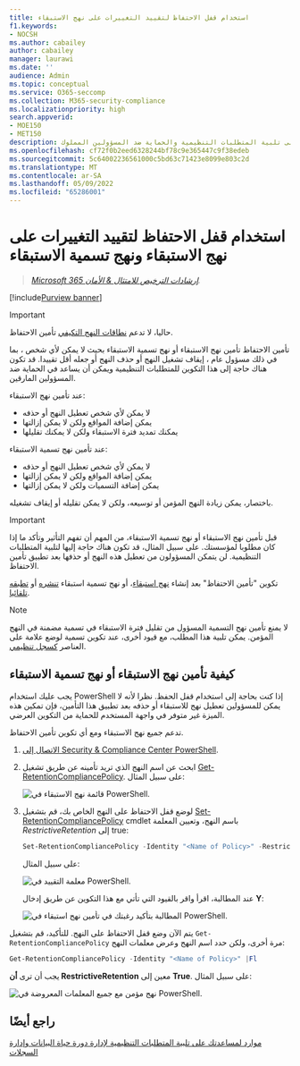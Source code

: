 ```yaml
---
title: استخدام قفل الاحتفاظ لتقييد التغييرات على نهج الاستبقاء
f1.keywords:
- NOCSH
ms.author: cabailey
author: cabailey
manager: laurawi
ms.date: ''
audience: Admin
ms.topic: conceptual
ms.service: O365-seccomp
ms.collection: M365-security-compliance
ms.localizationpriority: high
search.appverid:
- MOE150
- MET150
description: استخدم قفل الاحتفاظ مع نهج الاستبقاء ونهج تسمية الاستبقاء لمساعدتك على تلبية المتطلبات التنظيمية والحماية ضد المسؤولين المملوك.
ms.openlocfilehash: cf72f0b2eed6328244bf78c9e365447c9f38edeb
ms.sourcegitcommit: 5c64002236561000c5bd63c71423e8099e803c2d
ms.translationtype: MT
ms.contentlocale: ar-SA
ms.lasthandoff: 05/09/2022
ms.locfileid: "65286001"
---
```

# <a name="use-preservation-lock-to-restrict-changes-to-retention-policies-and-retention-label-policies"></a>استخدام قفل الاحتفاظ لتقييد التغييرات على نهج الاستبقاء ونهج تسمية الاستبقاء

>*[Microsoft 365 إرشادات الترخيص للامتثال & الأمان](/office365/servicedescriptions/microsoft-365-service-descriptions/microsoft-365-tenantlevel-services-licensing-guidance/microsoft-365-security-compliance-licensing-guidance).*

[!include[Purview banner](../includes/purview-rebrand-banner.md)]

> [!IMPORTANT]
> حاليا، لا تدعم [نطاقات النهج التكيفي](retention.md#adaptive-or-static-policy-scopes-for-retention) تأمين الاحتفاظ.

تأمين الاحتفاظ تأمين نهج الاستبقاء أو نهج تسمية الاستبقاء بحيث لا يمكن لأي شخص ، بما في ذلك مسؤول عام ، إيقاف تشغيل النهج أو حذف النهج أو جعله أقل تقييدا. قد تكون هناك حاجة إلى هذا التكوين للمتطلبات التنظيمية ويمكن أن يساعد في الحماية ضد المسؤولين المارقين.

عند تأمين نهج الاستبقاء:

- لا يمكن لأي شخص تعطيل النهج أو حذفه
- يمكن إضافة المواقع ولكن لا يمكن إزالتها
- يمكنك تمديد فترة الاستبقاء ولكن لا يمكنك تقليلها

عند تأمين نهج تسمية الاستبقاء:

- لا يمكن لأي شخص تعطيل النهج أو حذفه
- يمكن إضافة المواقع ولكن لا يمكن إزالتها
- يمكن إضافة التسميات ولكن لا يمكن إزالتها

باختصار، يمكن زيادة النهج المؤمن أو توسيعه، ولكن لا يمكن تقليله أو إيقاف تشغيله.

> [!IMPORTANT]
> قبل تأمين نهج الاستبقاء أو نهج تسمية الاستبقاء، من المهم أن تفهم التأثير وتأكد ما إذا كان مطلوبا لمؤسستك. على سبيل المثال، قد تكون هناك حاجة إليها لتلبية المتطلبات التنظيمية. لن يتمكن المسؤولون من تعطيل هذه النهج أو حذفها بعد تطبيق تأمين الاحتفاظ.

تكوين "تأمين الاحتفاظ" بعد إنشاء [نهج استبقاء](create-retention-policies.md)، أو نهج تسمية استبقاء [تنشره](create-apply-retention-labels.md) أو [تطبقه تلقائيا](apply-retention-labels-automatically.md).

> [!NOTE]
> لا يمنع تأمين نهج التسمية المسؤول من تقليل فترة الاستبقاء في تسمية مضمنة في النهج المؤمن. يمكن تلبية هذا المطلب، مع قيود أخرى، عند تكوين تسمية لوضع علامة على العناصر [كسجل تنظيمي](records-management.md#records).

## <a name="how-to-lock-a-retention-policy-or-retention-label-policy"></a>كيفية تأمين نهج الاستبقاء أو نهج تسمية الاستبقاء

يجب عليك استخدام PowerShell إذا كنت بحاجة إلى استخدام قفل الحفظ. نظرا لأنه لا يمكن للمسؤولين تعطيل نهج للاستبقاء أو حذفه بعد تطبيق هذا التأمين، فإن تمكين هذه الميزة غير متوفر في واجهة المستخدم للحماية من التكوين العرضي.

تدعم جميع نهج الاستبقاء ومع أي تكوين تأمين الاحتفاظ.

1. [الاتصال إلى Security & Compliance Center PowerShell](/powershell/exchange/connect-to-scc-powershell).

2. ابحث عن اسم النهج الذي تريد تأمينه عن طريق تشغيل [Get-RetentionCompliancePolicy](/powershell/module/exchange/get-retentioncompliancepolicy). على سبيل المثال:
    
   ![قائمة نهج الاستبقاء في PowerShell.](../media/retention-policy-preservation-lock-get-retentioncompliancepolicy.PNG)

3. لوضع قفل الاحتفاظ على النهج الخاص بك، قم بتشغيل [Set-RetentionCompliancePolicy](/powershell/module/exchange/set-retentioncompliancepolicy) cmdlet باسم النهج، وتعيين المعلمة *RestrictiveRetention* إلى true:
    
    ```powershell
    Set-RetentionCompliancePolicy -Identity "<Name of Policy>" -RestrictiveRetention $true
    ```
    
    على سبيل المثال:
    
    ![معلمة التقييد في PowerShell.](../media/retention-policy-preservation-lock-restrictiveretention.PNG)
    
     عند المطالبة، اقرأ واقر بالقيود التي تأتي مع هذا التكوين عن طريق إدخال **Y**:
    
   ![المطالبة بتأكيد رغبتك في تأمين نهج استبقاء في PowerShell.](../media/retention-policy-preservation-lock-confirmation-prompt.PNG)

يتم الآن وضع قفل الاحتفاظ على النهج. للتأكيد، قم بتشغيل `Get-RetentionCompliancePolicy` مرة أخرى، ولكن حدد اسم النهج وعرض معلمات النهج:

```powershell
Get-RetentionCompliancePolicy -Identity "<Name of Policy>" |Fl
```

يجب أن ترى **أن RestrictiveRetention** معين إلى **True**. على سبيل المثال:

![نهج مؤمن مع جميع المعلمات المعروضة في PowerShell.](../media/retention-policy-preservation-lock-locked-policy.PNG)

## <a name="see-also"></a>راجع أيضًا

[موارد لمساعدتك على تلبية المتطلبات التنظيمية لإدارة دورة حياة البيانات وإدارة السجلات](retention-regulatory-requirements.md)
